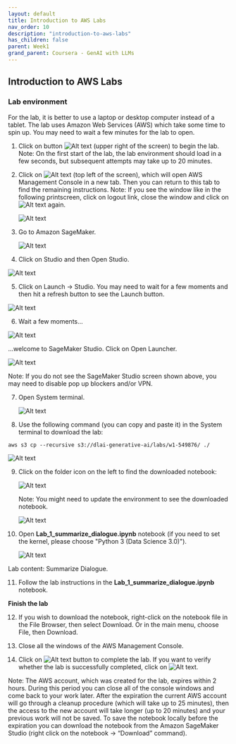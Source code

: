 ```yaml
---
layout: default
title: Introduction to AWS Labs
nav_order: 10
description: "introduction-to-aws-labs"
has_children: false
parent: Week1
grand_parent: Coursera - GenAI with LLMs 
---
```


## Introduction to AWS Labs

### Lab environment

For the lab, it is better to use a laptop or desktop computer instead of a tablet.
The lab uses Amazon Web Services (AWS) which take some time to spin up. You may need to wait a few minutes for the lab to open.


1. Click on  button ![Alt text](image-7.png) (upper right of the screen) to begin the lab. Note: On the first start of the lab, the lab environment should load in a few seconds, but subsequent attempts may take up to 20 minutes.

2. Click on  ![Alt text](image-8.png) (top left of the screen), which will open AWS Management Console in a new tab. Then you can return to this tab to find the remaining instructions.
Note: If you see the window like in the following printscreen, click on logout link, close the window and click on  ![Alt text](image-9.png) again.

    ![Alt text](image-10.png)

3. Go to Amazon SageMaker.

    ![Alt text](image-11.png)

4. Click on Studio and then Open Studio.

![Alt text](image-13.png)


5. Click on Launch -> Studio. You may need to wait for a few moments and then hit a refresh button to see the Launch button.

![Alt text](image-12.png)

6. Wait a few moments...

![Alt text](image.png)

...welcome to SageMaker Studio. Click on Open Launcher.

![Alt text](image-1.png)

Note: If you do not see the SageMaker Studio screen shown above, you may need to disable pop up blockers and/or VPN.

7. Open System terminal.

    ![Alt text](image-2.png)

8. Use the following command (you can copy and paste it) in the System terminal to download the lab:

`aws s3 cp --recursive s3://dlai-generative-ai/labs/w1-549876/ ./`

![Alt text](image-3.png)

9. Click on the folder icon on the left to find the downloaded notebook:

    ![Alt text](image-4.png)

    Note: You might need to update the environment to see the downloaded notebook.

    ![Alt text](image-5.png)

10. Open **Lab_1_summarize_dialogue.ipynb** notebook (if you need to set the kernel, please choose "Python 3 (Data Science 3.0)").

    ![Alt text](image-6.png)

Lab content: Summarize Dialogue.

11. Follow the lab instructions in the **Lab_1_summarize_dialogue.ipynb** notebook.

**Finish the lab**

12. If you wish to download the notebook, right-click on the notebook file in the File Browser, then select Download. Or in the main menu, choose File, then Download.

13. Close all the windows of the AWS Management Console.

14. Click on  ![Alt text](image-14.png) button to complete the lab. If you want to verify whether the lab is successfully completed, click on  ![Alt text](image-15.png).

Note: The AWS account, which was created for the lab, expires within 2 hours. During this period you can close all of the console windows and come back to your work later. After the expiration the current AWS account will go through a cleanup procedure (which will take up to 25 minutes), then the access to the new account will take longer (up to 20 minutes) and your previous work will not be saved. To save the notebook locally before the expiration you can download the notebook from the Amazon SageMaker Studio (right click on the notebook -> “Download” command).